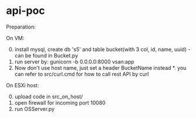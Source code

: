 # api-poc
Preparation:

On VM:

0. install mysql, create db 's5' and table bucket(with 3 col, id, name, uuid) - can be found in Bucket.py
1. run server by: gunicorn -b 0.0.0.0:8000 vsan:app
2. Now don't use host name, just set a header BucketName instead
*. you can refer to src/curl.cmd for how to call rest API by curl

On ESXi host:

0. upload code in src_on_host/
1. open firewall for incoming port 10080
2. run OSServer.py

